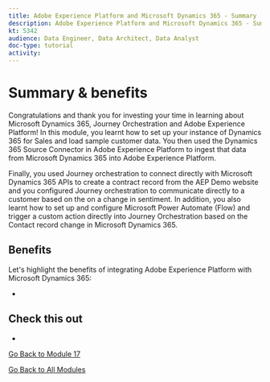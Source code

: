 ```yaml
---
title: Adobe Experience Platform and Microsoft Dynamics 365 - Summary
description: Adobe Experience Platform and Microsoft Dynamics 365 - Summary
kt: 5342
audience: Data Engineer, Data Architect, Data Analyst
doc-type: tutorial
activity: 
---
```


# Summary & benefits

Congratulations and thank you for investing your time in learning about Microsoft Dynamics 365, Journey Orchestration and Adobe Experience Platform! 
In this module, you learnt how to set up your instance of Dynamics 365 for Sales and load sample customer data. You then used the Dynamics 365 Source Connector in Adobe Experience Platform to ingest that data from Microsoft Dynamics 365 into Adobe Experience Platform.

Finally, you used Journey orchestration to connect directly with Microsoft Dynamics 365 APIs to create a contract record from the AEP Demo website and you configured Journey orchestration to communicate directly to a customer based on the on a change in sentiment. In addition, you also learnt how to set up and configure Microsoft Power Automate (Flow) and trigger a custom action directly into Journey Orchestration based on the Contact record change in Microsoft Dynamics 365.

## Benefits

Let's highlight the benefits of integrating Adobe Experience Platform with Microsoft Dynamics 365:

- 

## Check this out

- 

[Go Back to Module 17](./adobe-experience-platform-microsoft-dynamics-365.md)

[Go Back to All Modules](../../overview.md)
